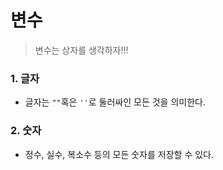 # 변수

> 변수는 상자를 생각하자!!!



### 1. 글자

- 글자는 `""`혹은 `''`로 둘러싸인 모든 것을 의미한다.

### 2. 숫자

- 정수, 실수, 복소수 등의 모든 숫자를 저장할 수 있다.